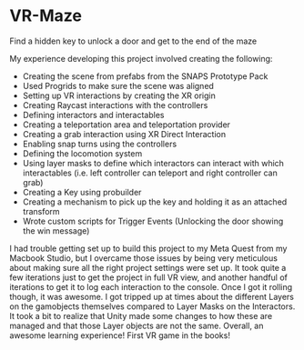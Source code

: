 # VR-Maze
 Find a hidden key to unlock a door and get to the end of the maze

My experience developing this project involved creating the following:
 - Creating the scene from prefabs from the SNAPS Prototype Pack
 - Used Progrids to make sure the scene was aligned
 - Setting up VR interactions by creating the XR origin
 - Creating Raycast interactions with the controllers
 - Defining interactors and interactables
 - Creating a teleportation area and teleportation provider
 - Creating a grab interaction using XR Direct Interaction
 - Enabling snap turns using the controllers
 - Defining the locomotion system
 - Using layer masks to define which interactors can interact with which interactables (i.e. left controller can teleport and right controller can grab)
 - Creating a Key using probuilder
 - Creating a mechanism to pick up the key and holding it as an attached transform 
 - Wrote custom scripts for Trigger Events (Unlocking the door showing the win message)

I had trouble getting set up to build this project to my Meta Quest from my Macbook Studio, but I overcame those issues by being very meticulous about making sure all the right project settings were set up. It took quite a few iterations just to get the project in full VR view, and another handful of iterations to get it to log each interaction to the console. Once I got it rolling though, it was awesome. I got tripped up at times about the different Layers on the gamobjects themselves compared to Layer Masks on the Interactors. It took a bit to realize that Unity made some changes to how these are managed and that those Layer objects are not the same. Overall, an awesome learning experience! First VR game in the books!
